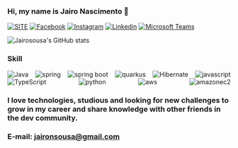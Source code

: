 ### Hi, my name is Jairo Nascimento 🤚

[![SITE](https://img.shields.io/badge/jairosousa.github.io-up-green?style=for-the-badge
)](https://jairosousa.github.io/)
[![Facebook](https://img.shields.io/badge/Facebook-up?style=for-the-badge&logo=facebook&logoColor=%23fff&color=%231877F2
)](https://web.facebook.com/jaironsousa)
[![Instagram](https://img.shields.io/badge/Instagram-up?style=for-the-badge&logo=instagram&logoColor=%23fff&color=%23E4405F
)](https://www.instagram.com/jnsousa/)
[![Linkedin](https://img.shields.io/badge/linkedin-up?style=for-the-badge&logo=linkedin&logoColor=%23fff&color=%230A66C2
)](https://www.linkedin.com/in/jairo-nascimento-sousa/)
[![Microsoft Teams](https://img.shields.io/badge/Microsoft%20teams-up?style=for-the-badge&logo=microsoftteams&logoColor=%23fff&color=%236264A7
)](https://www.linkedin.com/in/jairo-nascimento-sousa/)

![Jairosousa's GitHub stats](https://github-readme-stats.vercel.app/api?username=jairosousa&show_icons=true&theme=dracula)

### Skill

<div style="display: flex; justify-content: space-between; flex-flow: row wrap; gap: 20x;">
      <img alt="Java" src="https://img.shields.io/badge/Java-ED8B00?style=for-the-badge&logo=openjdk&logoColor=white" />
      <img alt="spring" src="https://img.shields.io/badge/Spring-6DB33F?style=for-the-badge&logo=spring&logoColor=white" />
      <img alt="spring boot" src="https://img.shields.io/badge/spring%20boot-up?style=for-the-badge&logo=springboot&logoColor=%23fff&color=%236DB33F">
      <img alt="quarkus" src="https://img.shields.io/badge/quarkus-up?style=for-the-badge&logo=quarkus&logoColor=%23fff&color=%234695EB" />
      <img alt="Hibernate" src="https://img.shields.io/badge/Hibernate-59666C?style=for-the-badge&logo=Hibernate&logoColor=white" />
      <img alt="javascript" src="https://img.shields.io/badge/JavaScript-F7DF1E?style=for-the-badge&logo=JavaScript&logoColor=white" />
      <img alt="TypeScript" src="https://img.shields.io/badge/TypeScript-007ACC?style=for-the-badge&logo=typescript&logoColor=white" />
      <img alt="python" src="https://img.shields.io/badge/python-up?style=for-the-badge&logo=python&logoColor=%23fff&color=%233776AB" />
      <img alt="aws" src="https://img.shields.io/badge/amazon%20aws-up?style=for-the-badge&logo=amazonaws&logoColor=%23fff&color=%23232F3E" />
      <img alt="amazonec2" src="https://img.shields.io/badge/amazon%20ec2-up?style=for-the-badge&logo=amazonec2&logoColor=%23fff&color=%23FF9900" />
</div>

### I love technologies, studious and looking for new challenges to grow in my career and share knowledge with other friends in the dev community.

### E-mail: jaironsousa@gmail.com
